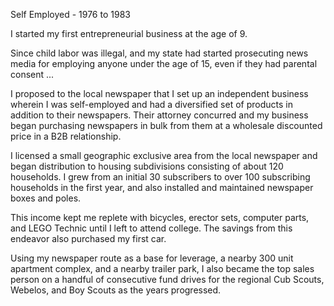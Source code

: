 Self Employed - 1976 to 1983

I started my first entrepreneurial business at the age of 9.

Since child labor was illegal, and my state had started prosecuting news media for employing anyone under the age of 15, even if they had parental consent ...

I proposed to the local newspaper that I set up an independent business wherein I was self-employed and had a diversified set of products in addition to their newspapers.  Their attorney concurred and my business began purchasing newspapers in bulk from them at a wholesale discounted price in a B2B relationship.

I licensed a small geographic exclusive area from the local newspaper and began distribution to housing subdivisions consisting of about 120 households.  I grew from an initial 30 subscribers to over 100 subscribing households in the first year, and also installed and maintained newspaper boxes and poles.

This income kept me replete with bicycles, erector sets, computer parts, and LEGO Technic until I left to attend college.  The savings from this endeavor also purchased my first car.

Using my newspaper route as a base for leverage, a nearby 300 unit apartment complex, and a nearby trailer park, I also became the top sales person on a handful of consecutive fund drives for the regional Cub Scouts, Webelos, and Boy Scouts as the years progressed.
